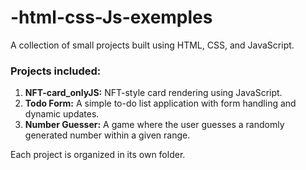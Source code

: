 # -html-css-Js-exemples
A collection of small projects built using HTML, CSS, and JavaScript.  

### Projects included:  
1. **NFT-card_onlyJS:** NFT-style card rendering using JavaScript.  
2. **Todo Form:** A simple to-do list application with form handling and dynamic updates.
3. **Number Guesser:** A game where the user guesses a randomly generated number within a given range.


Each project is organized in its own folder.  